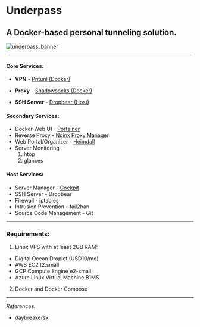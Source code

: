 # Underpass

## A Docker-based personal tunneling solution.

![underpass_banner](https://user-images.githubusercontent.com/9207205/90979447-b0561a80-e587-11ea-951f-efcaaed63654.png)

***

#### Core Services:
- **VPN** - [Pritunl (Docker)](https://hub.docker.com/r/jippi/pritunl)

- **Proxy** - [Shadowsocks (Docker)](https://github.com/EasyPi/docker-shadowsocks-libev)

- **SSH Server** - [Dropbear (Host)](https://matt.ucc.asn.au/dropbear/dropbear.html)

#### Secondary Services:
- Docker Web UI - [Portainer](https://hub.docker.com/r/portainer/portainer)
- Reverse Proxy - [Nginx Proxy Manager](https://hub.docker.com/r/jlesage/nginx-proxy-manager)
- Web Portal/Organizer - [Heimdall](https://hub.docker.com/r/linuxserver/heimdall)
- Server Monitoring
  1. htop
  2. glances

#### Host Services:
- Server Manager - [Cockpit](https://cockpit-project.org/)
- SSH Server - Dropbear
- Firewall - iptables
- Intrusion Prevention - fail2ban
- Source Code Management - Git

***

### Requirements:
1. Linux VPS with at least 2GB RAM:
  - Digital Ocean Droplet (USD10/mo)
  - AWS EC2 t2.small
  - GCP Compute Engine e2-small
  - Azure Linux Virtual Machine B1MS

2. Docker and Docker Compose

***

_References:_

- [daybreakersx](https://github.com/daybreakersx)
